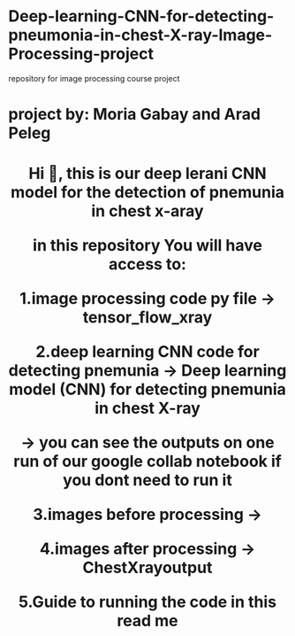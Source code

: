 # Deep-learning-CNN-for-detecting-pneumonia-in-chest-X-ray-Image-Processing-project
repository for  image processing course project

# project by: Moria Gabay and Arad Peleg</h1>


<h1 align="center">Hi 👋, this is our deep lerani CNN model for the detection of pnemunia in chest x-aray
<p align="left">
</p>
   
in this repository You will have access to: 

1.image processing code py file -> tensor_flow_xray

2.deep learning CNN code for detecting pnemunia -> Deep learning model (CNN) for detecting pnemunia in chest X-ray 

-> you can see the outputs on one run of our google collab notebook if you dont need to run it

3.images before processing -> 

4.images after processing -> ChestXrayoutput

5.Guide to running the code in this read me


